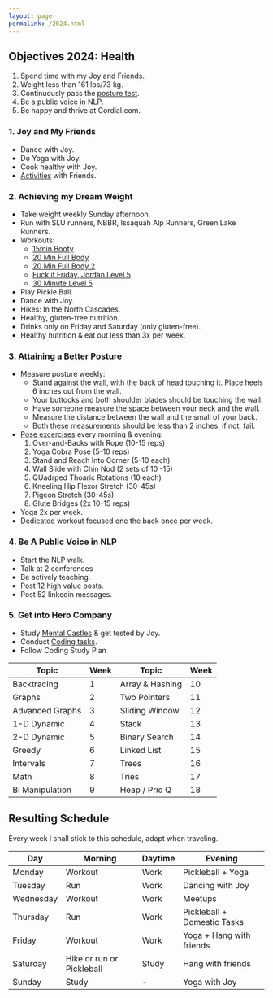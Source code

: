 ```yaml
---
layout: page
permalink: /2024.html
---
```


## Objectives 2024: Health 

1. Spend time with my Joy and Friends.
2. Weight less than 161 lbs/73 kg.
3. Continuously pass the [posture test](https://www.csiortho.com/blog/2018/november/take-our-posture-test-how-to-tell-if-you-have-ba/#:~:text=Have%20someone%20measure%20the%20space,posture%20and%20a%20curved%20spine.).
4. Be a public voice in NLP.
5. Be happy and thrive at Cordial.com.

### 1. Joy and My Friends

- Dance with Joy.
- Do Yoga with Joy.
- Cook healthy with Joy.
- [Activities](/blog/activities) with Friends.

### 2. Achieving my Dream Weight

- Take weight weekly Sunday afternoon.
- Run with SLU runners, NBBR, Issaquah Alp Runners, Green Lake Runners.
- Workouts:
  - [15min Booty](https://youtu.be/p-uUnrCdhR8?si=0_zGzS0lNyQY985u)
  - [20 Min Full Body](https://youtu.be/UBMk30rjy0o?si=ZyDgASXX7F1edu2a)
  - [20 Min Full Body 2](https://youtu.be/Y2eOW7XYWxc?si=Zyg-o-_ZnAfQFQJ-)
  - [Fuck it Friday, Jordan Level 5](https://youtu.be/Un9nePkfdT8?si=NZuXxGfZmo0IG7r4)
  - [30 Minute Level 5](https://youtu.be/eLYxY8ZbRAQ?si=VBTJOZF6UiIzgmSs)
- Play Pickle Ball. 
- Dance with Joy.
- Hikes: In the North Cascades.
- Healthy, gluten-free nutrition.
- Drinks only on Friday and Saturday (only gluten-free).
- Healthy nutrition & eat out less than 3x per week.

### 3. Attaining a Better Posture

- Measure posture weekly: 
  - Stand against the wall, with the back of head touching it. Place heels 6 inches out from the wall.
  - Your buttocks and both shoulder blades should be touching the wall. 
  - Have someone measure the space between your neck and the wall. 
  - Measure the distance between the wall and the small of your back.
  - Both these measurements should be less than 2 inches, if not: fail.
- [Pose excercises](https://youtu.be/RqcOCBb4arc?si=pBJbVQREzjnEV5YC) every morning & evening: 
  1. Over-and-Backs with Rope (10-15 reps)
  2. Yoga Cobra Pose (5-10 reps)
  3. Stand and Reach Into Corner (5-10 each)
  4. Wall Slide with Chin Nod (2 sets of 10 -15)
  5. QUadrped Thoaric Rotations (10 each)
  6. Kneeling Hip Flexor Stretch (30-45s)
  7. Pigeon Stretch (30-45s)
  8. Glute Bridges (2x 10-15 reps)
- Yoga 2x per week.
- Dedicated workout focused one the back once per week.

### 4. Be A Public Voice in NLP

- Start the NLP walk.
- Talk at 2 conferences
- Be actively teaching.
- Post 12 high value posts.
- Post 52 linkedin messages.

### 5. Get into Hero Company

- Study [Mental Castles](/pages/castles) & get tested by Joy.
- Conduct [Coding tasks](/posts/professional-coder).
- Follow Coding Study Plan

| Topic           | Week | Topic           | Week |
| --------------- | ---- | --------------- | ---- |
| Backtracing     | 1    | Array & Hashing | 10   |
| Graphs          | 2    | Two Pointers    | 11   |
| Advanced Graphs | 3    | Sliding Window  | 12   |
| 1-D Dynamic     | 4    | Stack           | 13   |
| 2-D Dynamic     | 5    | Binary Search   | 14   |
| Greedy          | 6    | Linked List     | 15   |
| Intervals       | 7    | Trees           | 16   |
| Math            | 8    | Tries           | 17   |
| Bi Manipulation | 9    | Heap / Prio Q   | 18   |

## Resulting Schedule

Every week I shall stick to this schedule, adapt when traveling.

| Day       | Morning                   | Daytime | Evening                     |
| --------- | ------------------------- | ------- | --------------------------- |
| Monday    | Workout                   | Work    | Pickleball + Yoga           |
| Tuesday   | Run                       | Work    | Dancing with Joy            |
| Wednesday | Workout                   | Work    | Meetups                     |
| Thursday  | Run                       | Work    | Pickleball + Domestic Tasks |
| Friday    | Workout                   | Work    | Yoga + Hang with friends    |
| Saturday  | Hike or run or Pickleball | Study   | Hang with friends           |
| Sunday    | Study                     | -       | Yoga with Joy               |
